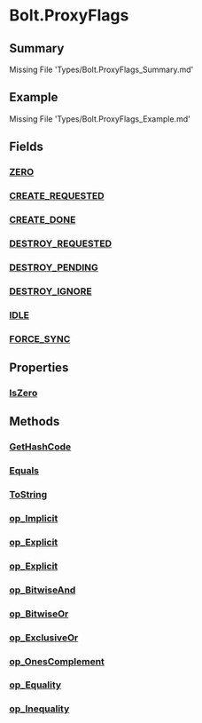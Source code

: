 # Bolt.ProxyFlags
## Summary
Missing File 'Types/Bolt.ProxyFlags_Summary.md'
## Example
Missing File 'Types/Bolt.ProxyFlags_Example.md'
## Fields
### [ZERO](Types/Bolt.ProxyFlags/F/ZERO.md)
### [CREATE_REQUESTED](Types/Bolt.ProxyFlags/F/CREATE_REQUESTED.md)
### [CREATE_DONE](Types/Bolt.ProxyFlags/F/CREATE_DONE.md)
### [DESTROY_REQUESTED](Types/Bolt.ProxyFlags/F/DESTROY_REQUESTED.md)
### [DESTROY_PENDING](Types/Bolt.ProxyFlags/F/DESTROY_PENDING.md)
### [DESTROY_IGNORE](Types/Bolt.ProxyFlags/F/DESTROY_IGNORE.md)
### [IDLE](Types/Bolt.ProxyFlags/F/IDLE.md)
### [FORCE_SYNC](Types/Bolt.ProxyFlags/F/FORCE_SYNC.md)
## Properties
### [IsZero](Types/Bolt.ProxyFlags/P/IsZero.md)
## Methods
### [GetHashCode](Types/Bolt.ProxyFlags/M/GetHashCode.md)
### [Equals](Types/Bolt.ProxyFlags/M/Equals.md)
### [ToString](Types/Bolt.ProxyFlags/M/ToString.md)
### [op_Implicit](Types/Bolt.ProxyFlags/M/op_Implicit.md)
### [op_Explicit](Types/Bolt.ProxyFlags/M/op_Explicit.md)
### [op_Explicit](Types/Bolt.ProxyFlags/M/op_Explicit.md)
### [op_BitwiseAnd](Types/Bolt.ProxyFlags/M/op_BitwiseAnd.md)
### [op_BitwiseOr](Types/Bolt.ProxyFlags/M/op_BitwiseOr.md)
### [op_ExclusiveOr](Types/Bolt.ProxyFlags/M/op_ExclusiveOr.md)
### [op_OnesComplement](Types/Bolt.ProxyFlags/M/op_OnesComplement.md)
### [op_Equality](Types/Bolt.ProxyFlags/M/op_Equality.md)
### [op_Inequality](Types/Bolt.ProxyFlags/M/op_Inequality.md)
